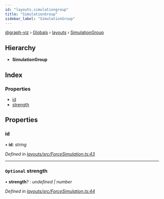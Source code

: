 ```yaml
---
id: "layouts.simulationgroup"
title: "SimulationGroup"
sidebar_label: "SimulationGroup"
---
```


[@graph-viz](../index.md) › [Globals](../globals.md) › [layouts](../modules/layouts.md) › [SimulationGroup](layouts.simulationgroup.md)

## Hierarchy

* **SimulationGroup**

## Index

### Properties

* [id](layouts.simulationgroup.md#id)
* [strength](layouts.simulationgroup.md#optional-strength)

## Properties

###  id

• **id**: *string*

*Defined in [layouts/src/ForceSimulation.ts:43](https://github.com/uplevel-technology/graph-viz/blob/d488454d/packages/layouts/src/ForceSimulation.ts#L43)*

___

### `Optional` strength

• **strength**? : *undefined | number*

*Defined in [layouts/src/ForceSimulation.ts:44](https://github.com/uplevel-technology/graph-viz/blob/d488454d/packages/layouts/src/ForceSimulation.ts#L44)*
